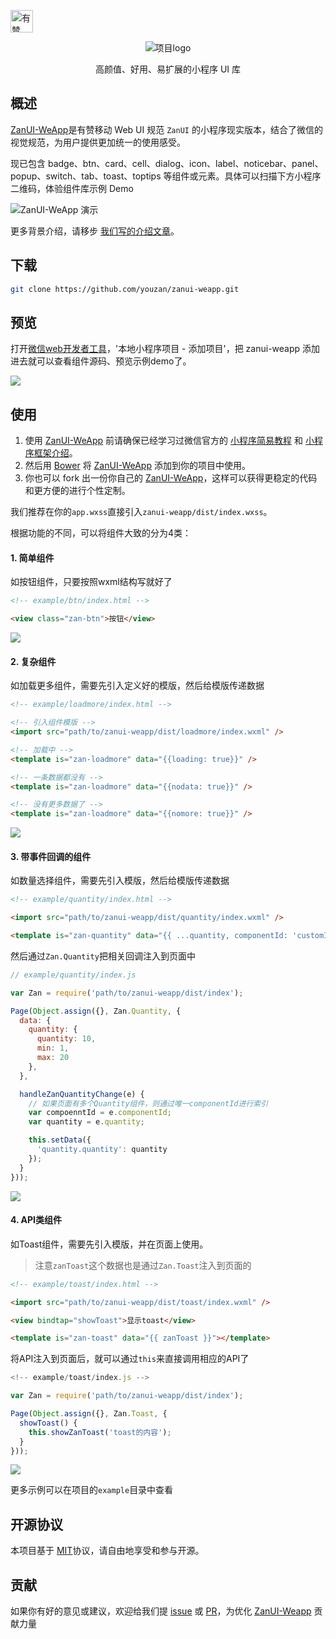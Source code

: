 <p>
<a href="https://github.com/youzan/"><img alt="有赞logo" width="36px" src="https://img.yzcdn.cn/public_files/2017/02/09/e84aa8cbbf7852688c86218c1f3bbf17.png" alt="youzan">
</p></a>
<p align="center">
    <img alt="项目logo" src="https://img.yzcdn.cn/public_files/2017/02/06/ee0ebced79a80457d77ce71c7d414c74.png">
</p>
<p align="center">高颜值、好用、易扩展的小程序 UI 库</p>


## 概述
[ZanUI-WeApp]是有赞移动 Web UI 规范 `ZanUI` 的小程序现实版本，结合了微信的视觉规范，为用户提供更加统一的使用感受。

现已包含 badge、btn、card、cell、dialog、icon、label、noticebar、panel、popup、switch、tab、toast、toptips 等组件或元素。具体可以扫描下方小程序二维码，体验组件库示例 Demo

![ZanUI-WeApp 演示](https://img.yzcdn.cn/public_files/2017/10/30/554dd940eb1a269d4ac9133e78ae321f.jpg?imageView2/2/w/300/h/300)

更多背景介绍，请移步 [我们写的介绍文章](http://tech.youzan.com/zanui-weapp/)。

## 下载
``` bash
git clone https://github.com/youzan/zanui-weapp.git
```

## 预览
打开[微信web开发者工具](https://mp.weixin.qq.com/debug/wxadoc/dev/devtools/download.html)，'本地小程序项目 - 添加项目'，把 zanui-weapp 添加进去就可以查看组件源码、预览示例demo了。

![](https://img.yzcdn.cn/public_files/2017/02/08/a5e6445075826183659742cc6946c477.png)

## 使用

1. 使用 [ZanUI-WeApp] 前请确保已经学习过微信官方的 [小程序简易教程] 和 [小程序框架介绍]。
2. 然后用 [Bower] 将 [ZanUI-WeApp] 添加到你的项目中使用。
3. 你也可以 fork 出一份你自己的 [ZanUI-WeApp]，这样可以获得更稳定的代码和更方便的进行个性定制。

我们推荐在你的`app.wxss`直接引入`zanui-weapp/dist/index.wxss`。

根据功能的不同，可以将组件大致的分为4类：

#### 1. 简单组件

如按钮组件，只要按照wxml结构写就好了

~~~html
<!-- example/btn/index.html -->

<view class="zan-btn">按钮</view>
~~~

![](https://img.yzcdn.cn/public_files/2017/02/08/1b1e39ed3dc6b63519a68ba1e2650cfc.png)

#### 2. 复杂组件

如加载更多组件，需要先引入定义好的模版，然后给模版传递数据

~~~html
<!-- example/loadmore/index.html -->

<!-- 引入组件模版 -->
<import src="path/to/zanui-weapp/dist/loadmore/index.wxml" />

<!-- 加载中 -->
<template is="zan-loadmore" data="{{loading: true}}" />

<!-- 一条数据都没有 -->
<template is="zan-loadmore" data="{{nodata: true}}" />

<!-- 没有更多数据了 -->
<template is="zan-loadmore" data="{{nomore: true}}" />
~~~

![](https://img.yzcdn.cn/public_files/2017/02/08/b96fdc7971577b32915604c5b2c1a3bb.png)

#### 3. 带事件回调的组件

如数量选择组件，需要先引入模版，然后给模版传递数据

~~~html
<!-- example/quantity/index.html -->

<import src="path/to/zanui-weapp/dist/quantity/index.wxml" />

<template is="zan-quantity" data="{{ ...quantity, componentId: 'customId' }}" />
~~~

然后通过`Zan.Quantity`把相关回调注入到页面中

~~~js
// example/quantity/index.js

var Zan = require('path/to/zanui-weapp/dist/index');

Page(Object.assign({}, Zan.Quantity, {
  data: {
    quantity: {
      quantity: 10,
      min: 1,
      max: 20
    },
  },

  handleZanQuantityChange(e) {
    // 如果页面有多个Quantity组件，则通过唯一componentId进行索引
    var compoenntId = e.componentId;
    var quantity = e.quantity;

    this.setData({
      'quantity.quantity': quantity
    });
  }
}));
~~~

![](https://img.yzcdn.cn/public_files/2017/02/08/b791dfef150b01a7ce1e9aa9e60e0038.png)

#### 4. API类组件

如Toast组件，需要先引入模版，并在页面上使用。

> 注意`zanToast`这个数据也是通过`Zan.Toast`注入到页面的

~~~html
<!-- example/toast/index.html -->

<import src="path/to/zanui-weapp/dist/toast/index.wxml" />

<view bindtap="showToast">显示toast</view>

<template is="zan-toast" data="{{ zanToast }}"></template>
~~~

将API注入到页面后，就可以通过`this`来直接调用相应的API了

~~~js
<!-- example/toast/index.js -->

var Zan = require('path/to/zanui-weapp/dist/index');

Page(Object.assign({}, Zan.Toast, {
  showToast() {
    this.showZanToast('toast的内容');
  }
}));

~~~

![](https://img.yzcdn.cn/public_files/2017/02/08/ada80798c88df08060ce96964384e88e.png)

更多示例可以在项目的`example`目录中查看

## 开源协议
本项目基于 [MIT](https://zh.wikipedia.org/wiki/MIT%E8%A8%B1%E5%8F%AF%E8%AD%89)协议，请自由地享受和参与开源。

## 贡献

如果你有好的意见或建议，欢迎给我们提 [issue] 或 [PR]，为优化 [ZanUI-Weapp] 贡献力量

[ZanUI-WeApp]: https://github.com/youzan/zanui-weapp
[issue]: https://github.com/youzan/zanui-weapp/issues/new
[PR]: https://github.com/youzan/zanui-weapp/compare
[ZanUI WeApp]: https://github.com/youzan/zanui-weapp
[MIT]: http://opensource.org/licenses/MIT
[Bower]: https://bower.io/
[小程序简易教程]: https://mp.weixin.qq.com/debug/wxadoc/dev/
[小程序框架介绍]: https://mp.weixin.qq.com/debug/wxadoc/dev/framework/MINA.html
